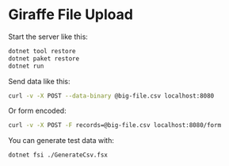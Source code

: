 # Giraffe File Upload

Start the server like this:

```bash
dotnet tool restore
dotnet paket restore
dotnet run
```

Send data like this:

```bash
curl -v -X POST --data-binary @big-file.csv localhost:8080
```

Or form encoded:

```bash
curl -v -X POST -F records=@big-file.csv localhost:8080/form
```

You can generate test data with:

```bash
dotnet fsi ./GenerateCsv.fsx
```
